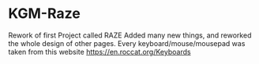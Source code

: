 # KGM-Raze
Rework of first Project called RAZE
Added many new things, and reworked the whole design of other pages.
Every keyboard/mouse/mousepad was taken from this website https://en.roccat.org/Keyboards
